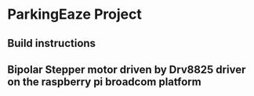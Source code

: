 # ParkingEaze Project
## Build instructions
## Bipolar Stepper motor driven by Drv8825 driver on the raspberry pi broadcom platform

